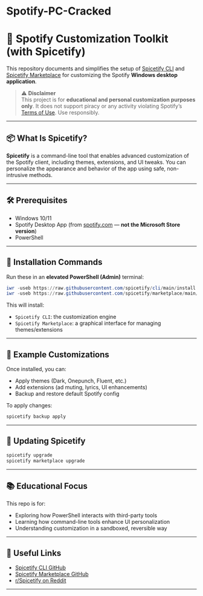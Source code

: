 # Spotify-PC-Cracked

# 🎨 Spotify Customization Toolkit (with Spicetify)

This repository documents and simplifies the setup of [Spicetify CLI](https://github.com/spicetify/cli) and [Spicetify Marketplace](https://github.com/spicetify/marketplace) for customizing the Spotify **Windows desktop application**.

> ⚠️ **Disclaimer**  
> This project is for **educational and personal customization purposes only**. It does not support piracy or any activity violating Spotify’s [Terms of Use](https://www.spotify.com/legal/end-user-agreement/). Use responsibly.

---

## 📦 What Is Spicetify?

**Spicetify** is a command-line tool that enables advanced customization of the Spotify client, including themes, extensions, and UI tweaks. You can personalize the appearance and behavior of the app using safe, non-intrusive methods.

---

## 🛠️ Prerequisites

- Windows 10/11
- Spotify Desktop App (from [spotify.com](https://www.spotify.com) — **not the Microsoft Store version**)
- PowerShell

---

## 🚀 Installation Commands

Run these in an **elevated PowerShell (Admin)** terminal:

```powershell
iwr -useb https://raw.githubusercontent.com/spicetify/cli/main/install.ps1 | iex
iwr -useb https://raw.githubusercontent.com/spicetify/marketplace/main/resources/install.ps1 | iex
```

This will install:
- `Spicetify CLI`: the customization engine
- `Spicetify Marketplace`: a graphical interface for managing themes/extensions

---

## 🌈 Example Customizations

Once installed, you can:
- Apply themes (Dark, Onepunch, Fluent, etc.)
- Add extensions (ad muting, lyrics, UI enhancements)
- Backup and restore default Spotify config

To apply changes:
```powershell
spicetify backup apply
```

---

## 🔄 Updating Spicetify

```powershell
spicetify upgrade
spicetify marketplace upgrade
```

---

## 📚 Educational Focus

This repo is for:
- Exploring how PowerShell interacts with third-party tools
- Learning how command-line tools enhance UI personalization
- Understanding customization in a sandboxed, reversible way

---

## 📎 Useful Links

- [Spicetify CLI GitHub](https://github.com/spicetify/cli)
- [Spicetify Marketplace GitHub](https://github.com/spicetify/marketplace)
- [r/Spicetify on Reddit](https://www.reddit.com/r/spicetify/)

---
